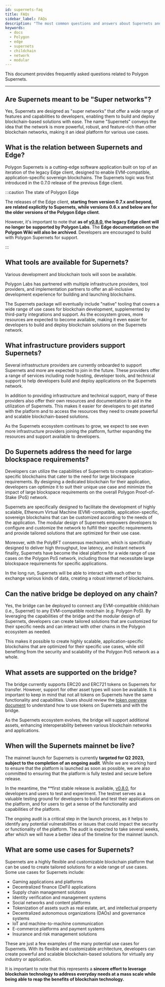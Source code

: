 ```yaml
---
id: supernets-faq
title: FAQs
sidebar_label: FAQs
description: "The most common questions and answers about Supernets and the new Edge client."
keywords:
  - docs
  - Polygon
  - edge
  - supernets
  - childchain
  - network
  - modular
---
```


This document provides frequently asked questions related to Polygon Supernets.

---

## Are Supernets meant to be "Super networks"?

Yes, Supernets are designed as "super networks" that offer a wide range of features and capabilities to developers, enabling them to build and deploy blockchain-based solutions with ease. The name "Supernets" conveys the idea that the network is more powerful, robust, and feature-rich than other blockchain networks, making it an ideal platform for various use cases.

## What is the relation between Supernets and Edge?

Polygon Supernets is a cutting-edge software application built on top of an iteration of the legacy Edge client, designed to enable EVM-compatible, application-specific sovereign blockchains. The Supernets logic was first introduced in the 0.7.0 release of the previous Edge client.

:::caution The state of Polygon Edge

The releases of the Edge client, **starting from version 0.7.x and beyond,
are related explicitly to Supernets, while versions 0.6.x and below are
for the older versions of the Polygon Edge client**.

However, it's important to note that **as of [v0.8.0](https://github.com/0xPolygon/polygon-edge/releases/tag/v0.8.0), the legacy Edge client will no longer be supported by Polygon Labs**. The **Edge documentation on the Polygon Wiki will also be archived**. Developers are encouraged to build with Polygon Supernets for support.

:::

## What tools are available for Supernets?

Various development and blockchain tools will soon be available.

Polygon Labs has partnered with multiple infrastructure providers, tool providers, and implementation partners to offer an all-inclusive development experience for building and launching blockchains.

The Supernets package will eventually include "native" tooling that covers a wide range of use cases for blockchain development, supplemented by third-party integrations and support. As the ecosystem grows, more resources are expected to become available, making it even easier for developers to build and deploy blockchain solutions on the Supernets network.

## What infrastructure providers support Supernets?

Several infrastructure providers are currently onboarded to support Supernets and more are expected to join in the future. These providers offer a range of services including node hosting, developer tools, and technical support to help developers build and deploy applications on the Supernets network.

In addition to providing infrastructure and technical support, many of these providers also offer their own resources and documentation to aid in the utilization of Supernets. This makes it easier for developers to get started with the platform and to access the resources they need to create powerful and scalable blockchain-based solutions.

As the Supernets ecosystem continues to grow, we expect to see even more infrastructure providers joining the platform, further expanding the resources and support available to developers.

## Do Supernets address the need for large blockspace requirements?

Developers can utilize the capabilities of Supernets to create application-specific blockchains that cater to the need for large blockspace requirements. By designing a dedicated blockchain for their application, developers can optimize it to suit their unique use case and minimize the impact of large blockspace requirements on the overall Polygon Proof-of-Stake (PoS) network.

Supernets are specifically designed to facilitate the development of highly scalable, Ethereum Virtual Machine (EVM)-compatible, application-specific, sovereign blockchains that can be customized according to the needs of the application. The modular design of Supernets empowers developers to configure and customize the network to fulfill their specific
requirements and provide tailored solutions that are optimized for their use case.

Moreover, with the PolyBFT consensus mechanism, which is specifically designed to deliver high throughput, low latency, and instant network finality, Supernets have become the ideal platform for a wide range of use cases on the Polygon PoS network, including those that necessitate large blockspace requirements for specific applications.

In the long run, Supernets will be able to interact with each other to exchange various kinds of data, creating a robust internet of blockchains.

## Can the native bridge be deployed on any chain?

Yes, the bridge can be deployed to connect any EVM-compatible childchain (i.e., Supernet) to any EVM-compatible rootchain (e.g. Polygon PoS). By leveraging the capabilities of the bridge and the modular design of Supernets, developers can create tailored solutions that are customized for their specific needs and can interact with other chains in the Polygon ecosystem as needed.

This makes it possible to create highly scalable, application-specific blockchains that are optimized for their specific use cases, while still benefiting from the security and scalability of the Polygon PoS network as a whole.

## What assets are supported on the bridge?

The bridge currently supports ERC20 and ERC721 tokens on Supernets for transfer. However, support for other asset types will soon be available. It is important to keep in mind that not all tokens on Supernets have the same functionality and capabilities. Users should review the [token overview document](/docs/supernets/design/assets/erc/erc20.md) to understand how to use tokens on Supernets and with the bridge.

As the Supernets ecosystem evolves, the bridge will support additional assets, enhancing interoperability between various blockchain networks and applications.

## When will the Supernets mainnet be live?

The mainnet launch for Supernets is currently **targeted for Q2 2023, subject to the completion of an ongoing audit**. While we are working hard to ensure that the platform is launched as soon as possible, we are also committed to ensuring that the platform is fully tested and secure before release.

In the meantime, the **first stable release is available, [v0.8.0](https://github.com/0xPolygon/polygon-edge/releases/tag/v0.8.0), for developers and users to test and experiment. The testnet serves as a valuable testing ground for developers to build and test their applications on the platform, and for users to get a sense of the functionality and capabilities of the platform.

The ongoing audit is a critical step in the launch process, as it helps to identify any potential vulnerabilities or issues that could impact the security or functionality of the platform. The audit is expected to take several weeks, after which we will have a better idea of the timeline for the mainnet launch.

## What are some use cases for Supernets?

Supernets are a highly flexible and customizable blockchain platform that can be used to create tailored solutions for a wide range of use cases. Some use cases for Supernets include:

- Gaming applications and platforms
- Decentralized finance (DeFi) applications
- Supply chain management solutions
- Identity verification and management systems
- Social networks and content platforms
- Tokenization of assets such as real estate, art, and intellectual property
- Decentralized autonomous organizations (DAOs) and governance systems
- IoT and machine-to-machine communication
- E-commerce platforms and payment systems
- Insurance and risk management solutions

These are just a few examples of the many potential use cases for Supernets. With its flexible and customizable architecture, developers can create powerful and scalable blockchain-based solutions for virtually any industry or application.

It is important to note that this represents a **sincere effort to leverage blockchain technology to address everyday needs at a mass scale while being able to reap the benefits of blockchain technology.**
